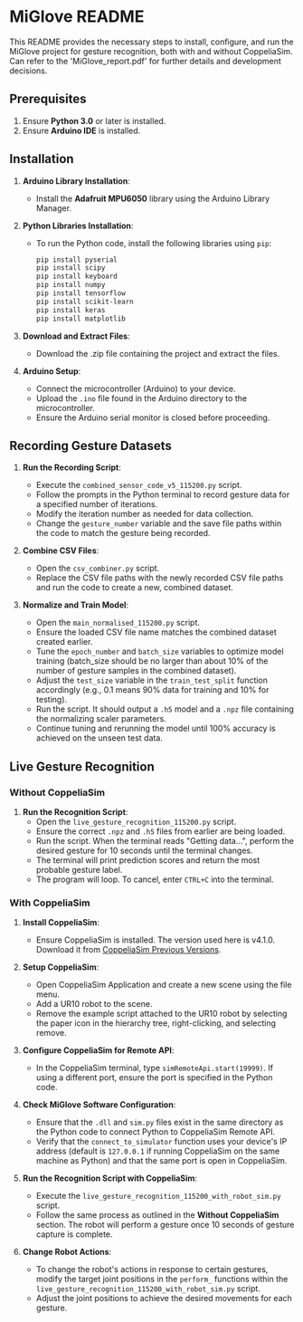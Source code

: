 # MiGlove README
This README provides the necessary steps to install, configure, and run the MiGlove project for gesture recognition, both with and without CoppeliaSim.
Can refer to the 'MiGlove_report.pdf' for further details and development decisions.

## Prerequisites
1. Ensure **Python 3.0** or later is installed.
2. Ensure **Arduino IDE** is installed.

## Installation

1. **Arduino Library Installation**:
   - Install the **Adafruit MPU6050** library using the Arduino Library Manager.

2. **Python Libraries Installation**:
   - To run the Python code, install the following libraries using `pip`:
     ```bash
     pip install pyserial
     pip install scipy
     pip install keyboard
     pip install numpy
     pip install tensorflow
     pip install scikit-learn
     pip install keras
     pip install matplotlib
     ```

3. **Download and Extract Files**:
   - Download the .zip file containing the project and extract the files.

4. **Arduino Setup**:
   - Connect the microcontroller (Arduino) to your device.
   - Upload the `.ino` file found in the Arduino directory to the microcontroller.
   - Ensure the Arduino serial monitor is closed before proceeding.

## Recording Gesture Datasets

1. **Run the Recording Script**:
   - Execute the `combined_sensor_code_v5_115200.py` script.
   - Follow the prompts in the Python terminal to record gesture data for a specified number of iterations.
   - Modify the iteration number as needed for data collection.
   - Change the `gesture_number` variable and the save file paths within the code to match the gesture being recorded.

2. **Combine CSV Files**:
   - Open the `csv_combiner.py` script.
   - Replace the CSV file paths with the newly recorded CSV file paths and run the code to create a new, combined dataset.

3. **Normalize and Train Model**:
   - Open the `main_normalised_115200.py` script.
   - Ensure the loaded CSV file name matches the combined dataset created earlier.
   - Tune the `epoch_number` and `batch_size` variables to optimize model training (batch_size should be no larger than about 10% of the number of gesture samples in the combined dataset).
   - Adjust the `test_size` variable in the `train_test_split` function accordingly (e.g., 0.1 means 90% data for training and 10% for testing).
   - Run the script. It should output a `.h5` model and a `.npz` file containing the normalizing scaler parameters.
   - Continue tuning and rerunning the model until 100% accuracy is achieved on the unseen test data.

## Live Gesture Recognition

### Without CoppeliaSim

1. **Run the Recognition Script**:
   - Open the `live_gesture_recognition_115200.py` script.
   - Ensure the correct `.npz` and `.h5` files from earlier are being loaded.
   - Run the script. When the terminal reads "Getting data...", perform the desired gesture for 10 seconds until the terminal changes.
   - The terminal will print prediction scores and return the most probable gesture label.
   - The program will loop. To cancel, enter `CTRL+C` into the terminal.

### With CoppeliaSim

1. **Install CoppeliaSim**:
   - Ensure CoppeliaSim is installed. The version used here is v4.1.0. Download it from [CoppeliaSim Previous Versions](https://www.coppeliarobotics.com/previousVersions).

2. **Setup CoppeliaSim**:
   - Open CoppeliaSim Application and create a new scene using the file menu.
   - Add a UR10 robot to the scene.
   - Remove the example script attached to the UR10 robot by selecting the paper icon in the hierarchy tree, right-clicking, and selecting remove.

3. **Configure CoppeliaSim for Remote API**:
   - In the CoppeliaSim terminal, type `simRemoteApi.start(19999)`. If using a different port, ensure the port is specified in the Python code.

4. **Check MiGlove Software Configuration**:
   - Ensure that the `.dll` and `sim.py` files exist in the same directory as the Python code to connect Python to CoppeliaSim Remote API.
   - Verify that the `connect_to_simulator` function uses your device's IP address (default is `127.0.0.1` if running CoppeliaSim on the same machine as Python) and that the same port is open in CoppeliaSim.

5. **Run the Recognition Script with CoppeliaSim**:
   - Execute the `live_gesture_recognition_115200_with_robot_sim.py` script.
   - Follow the same process as outlined in the **Without CoppeliaSim** section. The robot will perform a gesture once 10 seconds of gesture capture is complete.

6. **Change Robot Actions**:
   - To change the robot's actions in response to certain gestures, modify the target joint positions in the `perform_` functions within the `live_gesture_recognition_115200_with_robot_sim.py` script.
   - Adjust the joint positions to achieve the desired movements for each gesture.

